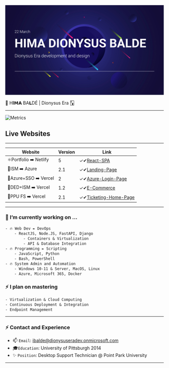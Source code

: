 <img src="/himacard.png" width=800>
	
<!--
<script src="https://platform.linkedin.com/badges/js/profile.js" async defer type="text/javascript"></script>

<div class="badge-base LI-profile-badge" data-locale="en_US" data-size="medium" data-theme="dark" data-type="HORIZONTAL" data-vanity="himabalde" data-version="v1"><a class="badge-base__link LI-simple-link" href="https://www.linkedin.com/in/himabalde?trk=profile-badge">Hima B.</a></div>
-->
 👑 H𝐈𝗠𝗔 BA𝗟DÉ | Dionysus Era 🃎 

___

![Metrics](https://metrics.lecoq.io/Bahim22?template=classic&base.hireable=true&languages=1&lines=1&habits=1&activity=1&code=1&pagespeed=1&base=header%2C%20activity%2C%20community%2C%20repositories%2C%20metadata&base.indepth=false&base.hireable=true&base.skip=false&languages=false&languages.ignored=Css&languages.limit=8&languages.threshold=0%25&languages.other=false&languages.colors=github&languages.sections=most-used&languages.indepth=false&languages.analysis.timeout=15&languages.analysis.timeout.repositories=7.5&languages.categories=markup%2C%20programming&languages.recent.categories=markup%2C%20programming&languages.recent.load=300&languages.recent.days=94&lines=false&lines.sections=base&lines.repositories.limit=4&lines.history.limit=21&habits=false&habits.from=100&habits.days=114&habits.facts=true&habits.charts=false&habits.charts.type=classic&habits.trim=false&habits.languages.limit=8&habits.languages.threshold=0%25&activity=false&activity.limit=5&activity.load=150&activity.days=140&activity.visibility=all&activity.timestamps=false&activity.filter=all&code=false&code.lines=12&code.load=200&code.days=93&code.visibility=all&pagespeed=true&pagespeed.url=https%3A%2F%2Fhimabalde.netlify.app%2F&pagespeed.detailed=false&pagespeed.screenshot=true&pagespeed.pwa=false&config.timezone=America%2FNew_York)


## Live Websites

___

| Website | Version | Link |
| --- | --- | ----- |
| ⚛️Portfolio ➡️ Netlify | 5 | ✓✔︎[React-SPA](https://himabalde.netlify.com) |
| 🔭ISM ➡️ Azure | 2.1  | ✓✔︎[Landing-Page](https://happy-ocean-0d2a3c60f.azurestaticapps.net) |
| 🏁Azure+SSO ➡️ Vercel | 2 | ✓✔︎[Azure-Login-Page](https://azauthded.vercel.app/login) |
| 🏁DED+ISM ➡️ Vercel | 1.2 | ✓✔︎[E-Commerce](https://ism-ded.vercel.app/) |
| 💫PPU FS ➡️ Vercel | 2.1 | ✓✔︎[Ticketing-Home-Page](https://ppu-hd-fs.vercel.app/) |
___

### 💬 I’m currently working on ...

	- 🔥 Web Dev ✒️ DevOps
	 	- ReactJS, Node.JS, FastAPI, Django
			- Containers & Virtualization
			- API & Database Integration
	- 🔥 Programming ✒️ Scripting
		- JavaScript, Python
		- Bash, PowerShell
	- 🔥 System Admin and Automation
		- Windows 10-11 & Server, MacOS, Linux
		- Azure, Microsoft 365, Docker

### ⚡️ I plan on mastering

	- Virtualization & Cloud Computing
	- Continuous Deployment & Integration
	- Endpoint Management

___

### ⚡️ Contact and Experience

- 📫 `Email`: ibalde@dionysuseradev.onmicrosoft.com
- 🎓`Education`: University of Pittsburgh 2014
- ✨ `Position`: Desktop Support Technician @ Point Park University

<!--
### Take a look at my _Repos_ and _Sites_ 

✨ Currently, my main focus is working on skills related to my career, while also developing and refactoring personal projects.

___

<!-- <img src="/DedIsm.png" width=800>
### Current Projects

| Projects | Type| Version| Status |
| ---- | ----- | ------ | ---- |
| _DioPortfo_  | HTML, Vanilla JS  | Final v2  | done |
| _Inner Sity Market_ | HTML, Bootstrap, JS  | Prod v2     | [x] deployed |
| _DioBlog_ |  Next  Blog | Dev v2 | [ ] update |
| _Next-Tailwind_ | Next E Store | Prod v3 | [x] deployed |
| _nxt-boiler_ | Next Template | Final v 3| [ ] update  |
| `Rxt-portfo-3`| React Portfolio|  Prod v5 | [x] deployed  |
| `Rxt-ecrive`| React Business Page | Dev v 2 | [ ] dev  |
| `react-boiler`| React SPA Template | Final v4 | [x] update  |
| `Athena` | Node Server Temps  | Dev v3    | [x] update |
| `GulloDb` | MongoDB + React  | Dev v3    | [ ] update 📋 |
| `Waves-Prisma`| GraphQL + Next  | Dev v 2  | [ ] dev 📋 |
-->
<!-- ![Metrics](https://metrics.lecoq.io/bahim22?template=classic&base.hireable=true&repositories=20&repositories.batch=20&languages=1&isocalendar=1&activity=1&notable=1&lines=1&introduction=1&repositories=1&followup=1&base.indepth=false&base.hireable=true&repositories=20&repositories.batch=20&repositories.forks=false&repositories.affiliations=owner&isocalendar.duration=half-year&languages.ignored=css&languages.limit=8&languages.threshold=0%25&languages.other=true&languages.colors=github&languages.sections=most-used&languages.indepth=false&languages.analysis.timeout=15&languages.categories=markup%2C%20programming&languages.recent.categories=markup%2C%20programming&languages.recent.load=300&languages.recent.days=14&followup.sections=repositories&followup.indepth=false&activity.limit=5&activity.load=300&activity.days=14&activity.visibility=all&activity.timestamps=false&activity.filter=all&notable.from=organization&notable.repositories=false&notable.indepth=false&notable.types=commit&introduction.title=true&config.timezone=America%2FNew_York) -->
___

<!-- ![Ded](/DedLogo.png) -->
